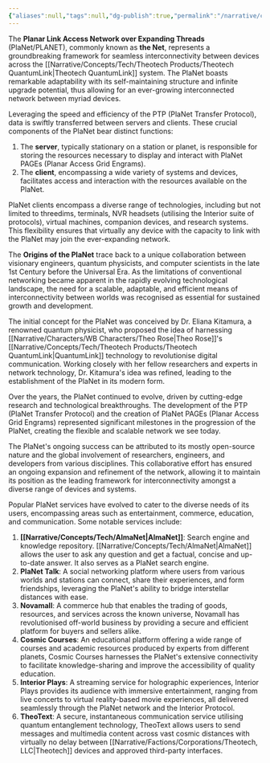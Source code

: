 ```yaml
---
{"aliases":null,"tags":null,"dg-publish":true,"permalink":"/narrative/concepts/tech/pla-net/","dgPassFrontmatter":true}
---
```


The **Planar Link Access Network over Expanding Threads** (PlaNet/PLANET), commonly known as **the Net**, represents a groundbreaking framework for seamless interconnectivity between devices across the [[Narrative/Concepts/Tech/Theotech Products/Theotech QuantumLink\|Theotech QuantumLink]] system. The PlaNet boasts remarkable adaptability with its self-maintaining structure and infinite upgrade potential, thus allowing for an ever-growing interconnected network between myriad devices.

Leveraging the speed and efficiency of the PTP (PlaNet Transfer Protocol), data is swiftly transferred between servers and clients. These crucial components of the PlaNet bear distinct functions: 

1. The **server**, typically stationary on a station or planet, is responsible for storing the resources necessary to display and interact with PlaNet PAGEs (Planar Access Grid Engrams).
2. The **client**, encompassing a wide variety of systems and devices, facilitates access and interaction with the resources available on the PlaNet.

PlaNet clients encompass a diverse range of technologies, including but not limited to threedims, terminals, NVR headsets (utilising the Interior suite of protocols), virtual machines, companion devices, and research systems. This flexibility ensures that virtually any device with the capacity to link with the PlaNet may join the ever-expanding network.

The **Origins of the PlaNet** trace back to a unique collaboration between visionary engineers, quantum physicists, and computer scientists in the late 1st Century before the Universal Era. As the limitations of conventional networking became apparent in the rapidly evolving technological landscape, the need for a scalable, adaptable, and efficient means of interconnectivity between worlds was recognised as essential for sustained growth and development.

The initial concept for the PlaNet was conceived by Dr. Eliana Kitamura, a renowned quantum physicist, who proposed the idea of harnessing [[Narrative/Characters/WB Characters/Theo Rose\|Theo Rose]]'s [[Narrative/Concepts/Tech/Theotech Products/Theotech QuantumLink\|QuantumLink]] technology to revolutionise digital communication. Working closely with her fellow researchers and experts in network technology, Dr. Kitamura's idea was refined, leading to the establishment of the PlaNet in its modern form.

Over the years, the PlaNet continued to evolve, driven by cutting-edge research and technological breakthroughs. The development of the PTP (PlaNet Transfer Protocol) and the creation of PlaNet PAGEs (Planar Access Grid Engrams) represented significant milestones in the progression of the PlaNet, creating the flexible and scalable network we see today.

The PlaNet's ongoing success can be attributed to its mostly open-source nature and the global involvement of researchers, engineers, and developers from various disciplines. This collaborative effort has ensured an ongoing expansion and refinement of the network, allowing it to maintain its position as the leading framework for interconnectivity amongst a diverse range of devices and systems.

Popular PlaNet services have evolved to cater to the diverse needs of its users, encompassing areas such as entertainment, commerce, education, and communication. Some notable services include:

1. **[[Narrative/Concepts/Tech/AlmaNet\|AlmaNet]]**: Search engine and knowledge repository. [[Narrative/Concepts/Tech/AlmaNet\|AlmaNet]] allows the user to ask any question and get a factual, concise and up-to-date answer. It also serves as a PlaNet search engine.
2. **PlaNet Talk**: A social networking platform where users from various worlds and stations can connect, share their experiences, and form friendships, leveraging the PlaNet's ability to bridge interstellar distances with ease.
3. **Novamall**: A commerce hub that enables the trading of goods, resources, and services across the known universe, Novamall has revolutionised off-world business by providing a secure and efficient platform for buyers and sellers alike.
4. **Cosmic Courses**: An educational platform offering a wide range of courses and academic resources produced by experts from different planets, Cosmic Courses harnesses the PlaNet's extensive connectivity to facilitate knowledge-sharing and improve the accessibility of quality education.
5. **Interior Plays**: A streaming service for holographic experiences, Interior Plays provides its audience with immersive entertainment, ranging from live concerts to virtual reality-based movie experiences, all delivered seamlessly through the PlaNet network and the Interior Protocol.
6. **TheoText**: A secure, instantaneous communication service utilising quantum entanglement technology, TheoText allows users to send messages and multimedia content across vast cosmic distances with virtually no delay between [[Narrative/Factions/Corporations/Theotech, LLC\|Theotech]] devices and approved third-party interfaces.

